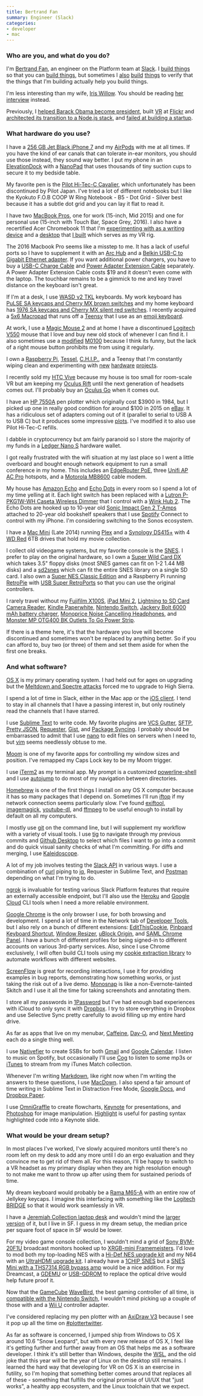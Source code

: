 ```yaml
---
title: Bertrand Fan
summary: Engineer (Slack)
categories:
- developer
- mac
---
```


### Who are you, and what do you do?

I'm [Bertrand Fan](http://thatsaspicymeatball.com/ "Bert's website."), an engineer on the Platform team at [Slack][]. I [build things](https://api.slack.com/ "The Slack API.") so that you can [build things](https://api.slack.com/apps?new_app=1 "The process for starting a new Slack app."), but sometimes I [also](https://bobamcbobaface.com/ "Bert's boba tea group order tool for Slack.") [build](https://dopewarsbot.com/ "Bert's Dope Wars bot for Slack.") [things](https://vandelayindustries.online/ "Bert's Seinfeld GIF bot for Slack.") to verify that the things that I'm building actually help you build things.

I'm less interesting than my wife, [Iris Willow](http://iriswillow.com/ "Iris' website."). You should be reading [her interview](https://usesthis.com/interviews/iris.willow/ "Iris' Uses This interview.") instead.

Previously, I [helped Barack Obama become president](https://en.wikipedia.org/wiki/Barack_Obama_presidential_campaign%2C_2008#MyBo "The Wikipedia entry for Obama's 2008 campaign."), built [VR](https://techcrunch.com/2015/12/09/flickr-comes-to-gear-vr-with-360-degree-photo-viewing-experience/ "A TechCrunch article about Flickr's VR support.") at [Flickr][] and [architected its transition to a Node.js stack](https://www.youtube.com/watch?v=vBo0aFtg1_M "The YouTube video of Bert's talk about switching Flickr to Node."), and [failed at building a startup](https://www.wired.com/2012/10/recollect-gives-social-media-ephemera-a-permanent-home/ "A Wired article about Bert's social media archival startup.").

### What hardware do you use?

I have a [256 GB Jet Black iPhone 7][iphone-7] and my [AirPods][airpods] with me at all times. If you have the kind of ear canals that can tolerate in-ear monitors, you should use those instead, they sound way better. I put my phone in an [ElevationDock][elevationdock-3] with a [NanoPad][nanopad.2] that uses thousands of tiny suction cups to secure it to my bedside table. 

My favorite pen is the [Pilot Hi-Tec-C Cavalier][hi-tec-c], which unfortunately has been discontinued by Pilot Japan. I've tried a lot of different notebooks but I like the Kyokuto F.O.B COOP W Ring Notebook - B5 - Dot Grid - Silver best because it has a subtle dot grid and you can lay it flat to read it.

I have two [MacBook Pros][macbook-pro], one for work (15-inch, Mid 2015) and one for personal use (15-inch with Touch Bar, Space Grey, 2016). I also have a recertified Acer Chromebook 11 that I'm [experimenting with as a writing device](https://medium.com/@bertrandom/a-modern-typewriter-7d8b4c86b625 "Bert's Medium post about writing on the Chromebook.") and a [desktop](https://www.flickr.com/photos/bertrandom/27964118280/ "Bert's Flickr photo of his desktop PC.") that [I built](https://www.flickr.com/photos/bertrandom/28244943505/ "Bert's Flickr photo of his desktop PC parts.") which serves as my VR rig.

The 2016 Macbook Pro seems like a misstep to me. It has a lack of useful ports so I have to supplement it with an [Arc Hub][arc-hub] and a [Belkin USB-C to Gigabit Ethernet adapter][usb-c-to-gigabit-ethernet-adapter]. If you want additional power chargers, you have to buy a [USB-C Charge Cable][usb-c-charge-cable-2m] and [Power Adapter Extension Cable][power-adapter-extension-cable] separately. A Power Adapter Extension Cable costs $19 and it doesn't even come with the laptop. The touchbar remains to be a gimmick to me and key travel distance on the keyboard isn't great.

If I'm at a desk, I use [WASD v2 TKL][v2-87-key] keyboards. My work keyboard has [PuLSE SA keycaps and Cherry MX brown switches](https://www.flickr.com/photos/bertrandom/28581802223/ "Bert's Flickr photo of his work keyboard.") and my home keyboard has [1976 SA keycaps and Cherry MX silent red switches](https://www.flickr.com/photos/bertrandom/29723520272/ "Bert's Flickr photo of his home keyboard."). I recently acquired a [5x6 Macropad](https://www.flickr.com/photos/bertrandom/38104104681/ "Bert's Flickr photo of his Macropad array.") that runs off a [Teensy][] that I use as an [emoji keyboard](https://www.flickr.com/photos/bertrandom/38499638930/ "Bert's Flickr photo of his custom emoji keyboard.").

At work, I use a [Magic Mouse 2][magic-mouse-2] and at home I have a discontinued [Logitech V550][v550] mouse that I love and buy new old stock of whenever I can find it. I also sometimes use a [modified](https://www.tindie.com/products/option8/m0100-to-usb-conversion/ "A guide for converting the M0100 mouse to USB.") [M0100][macintosh-mouse] because I think its funny, but the lack of a right mouse button prohibits me from using it regularly.

I own a [Raspberry Pi][raspberry-pi], [Tessel][], [C.H.I.P.][c.h.i.p], and a Teensy that I'm constantly wiping clean and experimenting with [new](https://medium.com/@bertrandom/automating-zelda-3b37127e24c8 "Bert's Medium article about automating the snowball game in Breath of the Wild.") [hardware](https://www.flickr.com/photos/bertrandom/20103972574/ "Bert's Flickr video of his Amazon Dash hack.") [projects](http://thatsaspicymeatball.com/post/3567097734/rfid-record-player "Bert's post about his RFID record player.").

I recently sold my [HTC Vive][vive] because my house is too small for room-scale VR but am keeping my [Oculus Rift][rift] until the next generation of headsets comes out. I'll probably buy an [Oculus Go][go.3] when it comes out.

I have an [HP 7550A][7550a] pen plotter which originally cost $3900 in 1984, but I picked up one in really good condition for around $100 in 2015 on [eBay][]. It has a ridiculous set of adapters coming out of it (parallel to serial to USB A to USB C) but it produces some impressive [plots](https://www.flickr.com/photos/bertrandom/16585002600/ "Bert's Flickr photo of his plotter output."). I've modified it to also use Pilot Hi-Tec-C refills.

I dabble in cryptocurrency but am fairly paranoid so I store the majority of my funds in a [Ledger Nano S][nano-s] hardware wallet.

I got really frustrated with the wifi situation at my last place so I went a little overboard and bought enough network equipment to run a small conference in my home. This includes an [EdgeRouter PoE][edgerouter-poe], three [Unifi AP AC Pro][unifi-ap-ac-pro] hotspots, and a [Motorola MB8600][mb8600] cable modem.

My house has [Amazon Echo][echo.3] and [Echo Dots][echo-dot] in every room so I spend a lot of my time yelling at it. Each light switch has been replaced with a [Lutron P-PKG1W-WH Caseta Wireless Dimmer][p-pkg1w-wh] that I control with a [Wink Hub 2][wink-hub-2]. The Echo Dots are hooked up to 10-year old [Sonic Impact Gen 2 T-Amps][impact-5065] attached to 20-year old bookshelf speakers that I use [Spotify][] Connect to control with my iPhone. I'm considering switching to the Sonos ecosystem.

I have a [Mac Mini][mac-mini] (Late 2014) running [Plex][] and a [Synology DS415+][diskstation-ds2415-plus] with 4 [WD Red][wd-red] 6TB drives that hold my movie collection.

I collect old videogame systems, but my favorite console is the [SNES][]. I prefer to play on the original hardware, so I own a [Super Wild Card DX][super-wild-card-dx] which takes 3.5" floppy disks (most SNES games can fit on 1-2 1.44 MB disks) and a [sd2snes][] which can fit the entire SNES library on a single SD card. I also own a [Super NES Classic Edition][super-nes-classic-edition] and a Raspberry Pi running [RetroPie][] with [USB Super RetroPorts][usb-super-retroport] so that you can use the original controllers.

I rarely travel without my [Fujifilm X100S][x100s], [iPad Mini 2][ipad-mini-2], [Lightning to SD Card Camera Reader][lightning-to-sd-card-camera-reader], [Kindle Paperwhite][kindle-paperwhite], [Nintendo Switch][switch.2], [Jackery Bolt 6000 mAh battery charger][bolt], [Monoprice Noise Cancelling Headphones][active-noise-cancelling-headphones], and [Monster MP OTG400 BK Outlets To Go Power Strip][otg400].

If there is a theme here, it's that the hardware you love will become discontinued and sometimes won't be replaced by anything better. So if you can afford to, buy two (or three) of them and set them aside for when the first one breaks.

### And what software?

[OS X][macos] is my primary operating system. I had held out for ages on upgrading but the [Meltdown and Spectre attacks](https://meltdownattack.com/ "Details about the Meltdown and Spectre vulnerabilities.") forced me to upgrade to High Sierra.

I spend a lot of time in Slack, either in the Mac app or the [iOS client][slack-ios]. I tend to stay in all channels that I have a passing interest in, but only routinely read the channels that I have starred.

I use [Sublime Text][sublime-text] to write code. My favorite plugins are [VCS Gutter][vcs-gutter], [SFTP][], [Pretty JSON][pretty-json], [Requester][], [Gist][gist.2], and [Package Syncing][package-syncing]. I probably should be embarrassed to admit that I use [nano][] to edit files on servers when I need to, but [vim][] seems needlessly obtuse to me.

[Moom][] is one of my favorite apps for controlling my window sizes and position. I've remapped my Caps Lock key to be my Moom trigger.

I use [iTerm2][] as my terminal app. My prompt is a customized [powerline-shell][] and I use [autojump][] to do most of my navigation between directories.

[Homebrew][] is one of the first things I install on any OS X computer because it has so many packages that I depend on. Sometimes I'll run [iftop][] if my network connection seems particularly slow. I've found [exiftool][], [imagemagick][], [youtube-dl][], and [ffmpeg][] to be useful enough to install by default on all my computers.

I mostly use [git][] on the command line, but I will supplement my workflow with a variety of visual tools. I use [tig][] to navigate through my previous commits and [Github Desktop][github-desktop] to select which files I want to go into a commit and do quick visual sanity checks of what I'm committing. For diffs and merging, I use [Kaleidoscope][].

A lot of my job involves testing the [Slack API](https://api.slack.com/methods "Documentation for the Slack API endpoints.") in various ways. I use a combination of [curl][] piping to [jq][], Requester in Sublime Text, and [Postman][] depending on what I'm trying to do.

[ngrok][] is invaluable for testing various Slack Platform features that require an externally accessible endpoint, but I'll also use the [Heroku][] and [Google Cloud][google-cloud] CLI tools when I need a more reliable environment.

[Google Chrome][chrome] is the only browser I use, for both browsing and development. I spend a lot of time in the Network tab of [Developer Tools][chrome-devtools], but I also rely on a bunch of different extensions: [EditThisCookie][], [Pinboard Keyboard Shortcut][pinboard-keyboard-shortcut], [Window Resizer][window-resizer], [uBlock Origin][ublock-origin], and [SAML Chrome Panel][saml-chrome-panel]. I have a bunch of different profiles for being signed-in to different accounts on various 3rd-party services. Also, since I use Chrome exclusively, I will often build CLI tools using my [cookie extraction library][chrome-cookies-secure] to automate workflows with different websites.

[ScreenFlow][] is great for recording interactions, I use it for providing examples in bug reports, demonstrating how something works, or just taking the risk out of a live demo. [Monosnap][] is like a non-Evernote-tainted Skitch and I use it all the time for taking screenshots and annotating them.

I store all my passwords in [1Password][] but I've had enough bad experiences with iCloud to only sync it with [Dropbox][]. I try to store everything in Dropbox and use Selective Sync pretty carefully to avoid filling up my entire hard drive.

As far as apps that live on my menubar, [Caffeine][], [Day-O][], and [Next Meeting][next-meeting] each do a single thing well.

I use [Nativefier][] to create SSBs for both [Gmail][] and [Google Calendar][google-calendar]. I listen to music on Spotify, but occasionally I'll use [Cog][] to listen to some mp3s or [iTunes][] to stream from my iTunes Match collection.

Whenever I'm writing [Markdown][], like right now when I'm writing the answers to these questions, I use [MacDown][]. I also spend a fair amount of time writing in Sublime Text in Distraction Free Mode, [Google Docs][google-docs], and [Dropbox Paper][dropbox-paper].

I use [OmniGraffle][] to create flowcharts, [Keynote][] for presentations, and [Photoshop][] for image manipulation. [Highlight][] is useful for pasting syntax highlighted code into a Keynote slide.

### What would be your dream setup?

In most places I've worked, I've slowly acquired monitors until there's no room left on my desk to add any more until I do an ergo evaluation and they convince me to get rid of them all. For this reason, I'll be happy to switch to a VR headset as my primary display when they are high resolution enough to not make me want to throw up after using them for sustained periods of time.

My dream keyboard would probably be a [Rama M65-A][m65-a] with an entire row of Jellykey keycaps. I imagine this interfacing with something like the [Logitech BRIDGE](https://blog.vive.com/us/2017/11/02/introducing-the-logitech-bridge-sdk/ "An HTC post about Logitech's BRIGE SDK.") so that it would work seamlessly in VR.

I have a [Jeremiah Collection laptop desk][mid-century-modern-laptop-desk] and wouldn't mind the [larger version][mid-century-desk-with-cord-management] of it, but I live in SF. I guess in my dream setup, the median price per square foot of space in SF would be lower.

For my video game console collection, I wouldn't mind a grid of [Sony BVM-20F1U][bvm-20f1u] broadcast monitors hooked up to [XRGB-mini Framemeisters][xrgb-mini-framemeister]. I'd love to mod both my top-loading NES with a [Hi-Def NES upgrade kit][hi-def-nes] and my N64 with an [UltraHDMI upgrade kit][ultrahdmi-upgrade-kit]. I already have a [1CHIP SNES](http://retrorgb.com/snes1chip.html "An article about the SNES consoles with the 1CHIP motherboards.") but a [SNES Mini with a THS7314 RGB bypass amp](http://retrorgb.com/snesminirgb.html "An article detailing how to add RGB to the SNES Mini.") would be a nice addition. For my Dreamcast, a [GDEMU][] or [USB-GDROM][] to replace the optical drive would help future proof it.

Now that the [GameCube][] [WaveBird][], the best gaming controller of all time, is [compatible with the Nintendo Switch](https://www.polygon.com/2017/10/24/16533932/nintendo-switch-gamecube-controllers "A Polygon article about the Switch supporting WaveBird controllers."), I wouldn't mind picking up a couple of those with and a [Wii U][wii-u] controller adapter.

I've considered replacing my pen plotter with an [AxiDraw V3][axidraw-v3] because I see it pop up all the time on [#plottertwitter](https://twitter.com/hashtag/plottertwitter "The #plottertwitter hashtag on Twitter.").

As far as software is concerned, I jumped ship from Windows to OS X around 10.6 "Snow Leopard", but with every new release of OS X, I feel like it's getting further and further away from an OS that helps me as a software developer. I think it's still better than Windows, despite the [WSL][windows-subsystem-for-linux], and the old joke that this year will be the year of Linux on the desktop still remains. I learned the hard way that developing for VR on OS X is an exercise in futility, so I'm hoping that something better comes around that replaces all of these - something that fulfills the original promise of UI/UX that "just works", a healthy app ecosystem, and the Linux toolchain that we expect.

[7550a]: http://www.hpmuseum.net/display_item.php?hw=75 "A pen plotter."
[active-noise-cancelling-headphones]: https://www.monoprice.com/product?p_id=10010 "Over the ear headphones."
[airpods]: https://en.wikipedia.org/wiki/AirPods "Wireless in-ear headphones."
[arc-hub]: https://www.bourgedesign.com/collections/usb-c-technology-collection/products/arc-hub "A USB-C hub."
[axidraw-v3]: https://shop.evilmadscientist.com/productsmenu/846 "A pen plotter."
[bolt]: https://www.amazon.com/gp/product/B01A6L85CC/ "A portable iPhone charger."
[bvm-20f1u]: https://www.tested.com/tech/gaming/456719-best-crt-retro-games/ "A broadcast production monitor."
[c.h.i.p]: https://getchip.com/pages/chip "A tiny computer board."
[diskstation-ds2415-plus]: https://www.synology.com/en-us/products/DS2415+ "A 12-bay NAS device."
[echo-dot]: https://www.amazon.com/Amazon-Echo-Dot-Previous-Generation/b?ie=UTF8&node=14047587011 "A small smart speaker."
[echo.3]: https://en.wikipedia.org/wiki/Amazon_Echo "A smart speaker."
[edgerouter-poe]: https://www.ubnt.com/edgemax/edgerouter-poe/ "A 5 port Power over Ethernet router."
[elevationdock-3]: https://www.elevationlab.com/products/elevation-dock-3 "A dock for the iPhone."
[gamecube]: https://en.wikipedia.org/wiki/Nintendo_GameCube "A gaming console."
[gdemu]: https://gdemu.wordpress.com/ "A replacement for the Dreamcast's optical drive that uses SD cards."
[go.3]: https://www.oculus.com/go/ "An all-in-one VR headset."
[hi-def-nes]: https://www.game-tech.us/product/hi-def-nes/ "An upgrade kit that adds 1080p HDMI to the NES."
[hi-tec-c]: https://www.amazon.com/Pilot-Hi-Tec-C-Gel-Basic-Colors/dp/B001GR4CQO "A pen."
[impact-5065]: https://www.amazon.com/sonic-impact-portable-class-t-amplifier/dp/b0014krvqq "A digital amplifier."
[ipad-mini-2]: https://en.wikipedia.org/wiki/IPad_Mini_(2nd_generation) "A 7.9 inch tablet device with a Retina screen."
[iphone-7]: https://en.wikipedia.org/wiki/IPhone_7 "A 4.7 inch iOS smartphone."
[kindle-paperwhite]: https://www.amazon.com/Kindle-Paperwhite-Touch-light/dp/B007OZNZG0 "An e-book reader with a book-like screen."
[lightning-to-sd-card-camera-reader]: https://www.apple.com/shop/product/MJYT2AM/A/lightning-to-sd-card-camera-reader "A dingle for reading SD cards on Lightning devices."
[m65-a]: https://rama.works/m65a/ "A mechanical keyboard."
[mac-mini]: https://www.apple.com/mac-mini/ "A small desktop computer."
[macbook-pro]: https://www.apple.com/macbook-pro/ "A laptop."
[macintosh-mouse]: https://en.wikipedia.org/wiki/Apple_Mouse "A mouse included with the original Macintosh."
[magic-mouse-2]: https://en.wikipedia.org/wiki/Magic_Mouse_2 "A multi-touch mouse."
[mb8600]: https://motorolanetwork.com/mb8600.html "A cable modem."
[mid-century-desk-with-cord-management]: https://jeremiahcollection.com/collections/mid-century-desk-with-cord-management/products/mid-century-desk-with-white-gloss-drawers-and-cord-management?variant=738482759 "A desk with cord management."
[mid-century-modern-laptop-desk]: https://jeremiahcollection.com/collections/mid-century-desk-with-cord-management/products/jeremiah-collection-mid-century-modern-laptop-desk?variant=736849191 "A desk."
[nano-s]: https://www.ledgerwallet.com/products/ledger-nano-s "A hardware cryptocurrency wallet."
[nanopad.2]: https://www.elevationlab.com/products/nanopad "An adhesive surface for the ElevationDock."
[otg400]: https://www.amazon.com/Monster-MP-OTG400-BK-Outlets/dp/B000F9YN2M/ "A small, portable power strip."
[p-pkg1w-wh]: https://www.amazon.com/gp/product/B00JJY0S4G/ "A wireless light dimmer."
[power-adapter-extension-cable]: https://www.apple.com/shop/product/MK122LL/A/power-adapter-extension-cable?fnode=8b "An extension cable for Apple's laptop chargers."
[raspberry-pi]: https://en.wikipedia.org/wiki/Raspberry_Pi "A single-board hackable computer."
[rift]: https://en.wikipedia.org/wiki/Oculus_Rift "A virtual reality helmet."
[sd2snes]: https://sd2snes.de/blog/about "A device that allows SD cards to be used with a SNES."
[snes]: https://en.wikipedia.org/wiki/Super_Nintendo_Entertainment_System "A 16-bit video game console."
[super-nes-classic-edition]: https://en.wikipedia.org/wiki/Super_NES_Classic_Edition "A miniature version of the SNES."
[super-wild-card-dx]: http://videogamedevelopmentdevices.wikia.com/wiki/Super_Wild_Card_DX "A SNES backup unit."
[switch.2]: https://www.nintendo.com/switch/ "A gaming console."
[teensy]: https://www.pjrc.com/teensy/ "A USB microcontroller board."
[tessel]: https://tessel.io/ "Open-source prototyping hardware"
[ultrahdmi-upgrade-kit]: https://www.game-tech.us/product/ultrahdmi/ "A kit for adding HDMI to the N64."
[unifi-ap-ac-pro]: https://www.ubnt.com/unifi/unifi-ap-ac-pro/ "A wifi access point."
[usb-c-charge-cable-2m]: https://www.apple.com/shop/product/MLL82AM/A/usb-c-charge-cable-2-m?fnode=8b "A USB-C charging cable."
[usb-c-to-gigabit-ethernet-adapter]: https://www.apple.com/shop/product/HJKF2ZM/A/belkin-usb-c-to-gigabit-ethernet-adapter "A USB-C to Ethernet adapter."
[usb-gdrom]: http://3do-renovation.ru/USB-GDROM_Controller.htm "A replacement for the Dreamcast's optical drive."
[usb-super-retroport]: https://www.retrousb.com/product_info.php?cPath=21&products_id=29 "A dongle that adds USB support to the original SNES controllers."
[v2-87-key]: http://www.wasdkeyboards.com/index.php/products/mechanical-keyboard/wasd-v2-87-key-custom-mechanical-keyboard.html "A mechanical keyboard."
[v550]: https://www.amazon.com/Logitech-Cordless-Laser-Mouse-Notebooks/dp/B001DJ7Y2O/ "A cordless laser mouse."
[vive]: http://www.htcvr.com/ "A SteamVR headset."
[wavebird]: https://en.wikipedia.org/wiki/WaveBird_Wireless_Controller "A wireless controller for the GameCube."
[wd-red]: https://www.wdc.com/en/products/products.aspx?id=810 "A hard disk designed for NAS/RAID usage."
[wii-u]: https://www.nintendo.com/wiiu "A unique gaming console."
[wink-hub-2]: https://www.wink.com/products/wink-hub-2/ "A smart home hub."
[x100s]: http://www.fujifilm.com/products/digital_cameras/x/fujifilm_x100s/ "A 16 megapixel digital camera."
[xrgb-mini-framemeister]: https://solarisjapan.com/products/xrgb-mini-framemeister-compact-up-scaler-unit "A device for upscaling video sources."
[1password]: https://1password.com "Password management software for Mac OS X."
[autojump]: https://github.com/wting/autojump "A shell tool for faster directory navigation."
[caffeine]: http://lightheadsw.com/caffeine/ "A Mac menubar application to keep your computer awake."
[chrome-cookies-secure]: https://www.npmjs.com/package/chrome-cookies-secure "A JavaScript library for extracting Chrome cookie data."
[chrome-devtools]: https://developer.chrome.com/devtools "Web developer tools built into Chrome."
[chrome]: https://www.google.com/intl/en/chrome/browser/ "A WebKit-based browser, where each tab runs in its own thread."
[cog]: https://mamburu.net/cog/ "A simple music player for macOS."
[curl]: https://curl.haxx.se/ "A command-line tool for transferring data from URLs."
[day-o]: https://shauninman.com/archive/2016/10/20/day_o_2_mac_menu_bar_clock "A menu bar clock for the Mac."
[dropbox-paper]: https://www.dropbox.com/paper "A document collaboration service."
[dropbox]: https://www.dropbox.com/ "Online syncing and storage."
[ebay]: https://www.ebay.com/ "An auction service."
[editthiscookie]: http://www.editthiscookie.com/ "A browser extension for editing cookie data."
[exiftool]: https://www.sno.phy.queensu.ca/~phil/exiftool/ "A tool for reading and writing metadata in images."
[ffmpeg]: http://www.ffmpeg.org/ "Comprehensive audio/video software."
[flickr]: https://www.flickr.com/ "A photo sharing website."
[gist.2]: https://packagecontrol.io/packages/Gist "A Sublime Text plugin for creating Gists."
[git]: https://git-scm.com/ "A version control system."
[github-desktop]: https://desktop.github.com/ "A client for the versioning control service."
[gmail]: https://mail.google.com/mail/ "Web-based email."
[google-calendar]: https://en.wikipedia.org/wiki/Google_Calendar "A web-based calendar client."
[google-cloud]: https://cloud.google.com/ "A hosted computing platform."
[google-docs]: https://en.wikipedia.org/wiki/Google_Docs "A web-based office suite."
[heroku]: https://www.heroku.com/ "A service for running and deploying Ruby, Node.js, Clojure, Java, Python, and Scala apps."
[highlight]: http://www.andre-simon.de/doku/highlight/en/highlight.php "A tool for marking up example source code in HTML."
[homebrew]: http://brew.sh "Command-line package manager for Mac OS X."
[iftop]: http://www.ex-parrot.com/pdw/iftop/ "A command line tool for watching network usage."
[imagemagick]: http://www.imagemagick.org/script/index.php "Image editing and converting software."
[iterm2]: https://iterm2.com/ "An alternative terminal application for Mac OS X."
[itunes]: https://www.apple.com/itunes/ "A jukebox application and online store."
[jq]: https://stedolan.github.io/jq/ "A command line tool for manipulating JSON data."
[kaleidoscope]: https://www.kaleidoscopeapp.com/ "A file and image diff app for the Mac."
[keynote]: https://www.apple.com/keynote/ "Presentation software for the Mac."
[macdown]: https://macdown.uranusjr.com/ "A Markdown text editor for the Mac."
[macos]: https://en.wikipedia.org/wiki/MacOS "An operating system for Mac hardware."
[markdown]: https://daringfireball.net/projects/markdown/ "An email-like format for marking up text."
[monosnap]: https://monosnap.com/welcome "A screenshot and annotation tool."
[moom]: https://manytricks.com/moom/ "A Mac tool for taking control of window sizing/moving."
[nano]: https://www.nano-editor.org/ "A command-line text editor."
[nativefier]: https://github.com/jiahaog/nativefier "A tool for wrapping a website in a desktop app."
[next-meeting]: https://itunes.apple.com/us/app/next-meeting/id1017470484?mt=12 "A Mac menu bar tool for showing your next meeting."
[ngrok]: https://ngrok.com/ "A service for securly sharing a local server."
[omnigraffle]: https://www.omnigroup.com/omnigraffle/ "Diagramming software for the Mac."
[package-syncing]: https://packagecontrol.io/packages/Package%20Syncing "A Sublime Text plugin for syncing plugins between machines."
[photoshop]: https://www.adobe.com/products/photoshop.html "A bitmap image editor."
[pinboard-keyboard-shortcut]: https://chrome.google.com/webstore/detail/pinboard-keyboard-shortcu/cgponlekaepfdikdebmnklhfnjlbieng "A Chrome plugin for bookmarking the current page in Pinboard."
[plex]: https://plex.tv/ "Media center software."
[postman]: https://www.getpostman.com/ "A browser extension for testing APIs."
[powerline-shell]: https://github.com/b-ryan/powerline-shell "A smart shell prompt for various terminal shells."
[pretty-json]: https://packagecontrol.io/packages/Pretty%20JSON "A Sublime Text plugin for validating and formatting JSON."
[requester]: https://packagecontrol.io/packages/Requester "An HTTP and REST client for Sublime Text"
[retropie]: https://retropie.org.uk/ "Retro game emulation software."
[saml-chrome-panel]: https://chrome.google.com/webstore/detail/saml-chrome-panel/paijfdbeoenhembfhkhllainmocckace "A SAML debugger for Chrome."
[screenflow]: http://www.telestream.net/screenflow/overview.htm "A screencasting studio for the Mac."
[sftp]: https://packagecontrol.io/packages/SFTP "An SFTP plugin for Sublime Text."
[slack-ios]: https://itunes.apple.com/us/app/slack-team-communication/id618783545 "A client app for the chat service."
[slack]: https://slack.com/ "A collaboration service."
[spotify]: https://www.spotify.com/us/ "A music streaming service."
[sublime-text]: http://www.sublimetext.com/ "A coder's text editor."
[tig]: http://jonas.nitro.dk/tig/ "A text-mode interface for git."
[ublock-origin]: https://en.wikipedia.org/wiki/UBlock_Origin "A browser extension for blocking elements on the web."
[vcs-gutter]: https://packagecontrol.io/packages/VCS%20Gutter "A Sublime Text plugin to show version control status in the gutter."
[vim]: https://www.vim.org/ "A command-line text editor."
[window-resizer]: https://chrome.google.com/webstore/detail/window-resizer/kkelicaakdanhinjdeammmilcgefonfh "A Chrome extension for resizing the window to a list of presets."
[windows-subsystem-for-linux]: https://msdn.microsoft.com/en-us/commandline/wsl/about "A Linux environment for Windows."
[youtube-dl]: http://rg3.github.io/youtube-dl/ "A command-line tool for downloading videos from YouTube etc."
